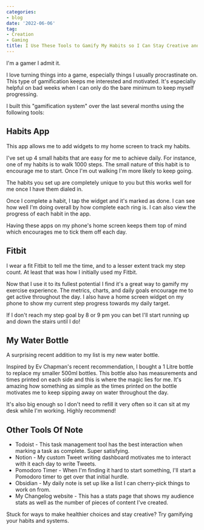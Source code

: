 ```yaml
---
categories:
- blog
date: '2022-06-06'
tag:
- Creation
- Gaming
title: I Use These Tools to Gamify My Habits so I Can Stay Creative and Healthy
---
```


I'm a gamer I admit it.

I love turning things into a game, especially things I usually procrastinate on. This type of gamification keeps me interested and motivated. It's especially helpful on bad weeks when I can only do the bare minimum to keep myself progressing.

I built this "gamification system" over the last several months using the following tools:

## Habits App
This app allows me to add widgets to my home screen to track my habits.

I've set up 4 small habits that are easy for me to achieve daily. For instance, one of my habits is to walk 1000 steps. The small nature of this habit is to encourage me to start. Once I'm out walking I'm more likely to keep going.

The habits you set up are completely unique to you but this works well for me once I have them dialed in.

Once I complete a habit, I tap the widget and it's marked as done. I can see how well I'm doing overall by how complete each ring is. I can also view the progress of each habit in the app.

Having these apps on my phone's home screen keeps them top of mind which encourages me to tick them off each day.

## Fitbit
I wear a fit Fitbit to tell me the time, and to a lesser extent track my step count. At least that was how I initially used my Fitbit.

Now that I use it to its fullest potential I find it's a great way to gamify my exercise experience. The metrics, charts, and daily goals encourage me to get active throughout the day. I also have a home screen widget on my phone to show my current step progress towards my daily target.

If I don't reach my step goal by 8 or 9 pm you can bet I'll start running up and down the stairs until I do!

## My Water Bottle
A surprising recent addition to my list is my new water bottle.

Inspired by Ev Chapman's recent recommendation, I bought a 1 Litre bottle to replace my smaller 500ml bottles. This bottle also has measurements and times printed on each side and this is where the magic lies for me. It's amazing how something as simple as the times printed on the bottle motivates me to keep sipping away on water throughout the day.

It's also big enough so I don't need to refill it very often so it can sit at my desk while I'm working. Highly recommend!

## Other Tools Of Note
- Todoist - This task management tool has the best interaction when marking a task as complete. Super satisfying.
- Notion - My custom Tweet writing dashboard motivates me to interact with it each day to write Tweets.
- Pomodoro Timer - When I'm finding it hard to start something, I'll start a Pomodoro timer to get over that initial hurdle.
- Obsidian - My daily note is set up like a list I can cherry-pick things to work on from.
- My Changelog website - This has a stats page that shows my audience stats as well as the number of pieces of content I've created.

Stuck for ways to make healthier choices and stay creative? Try gamifying your habits and systems.